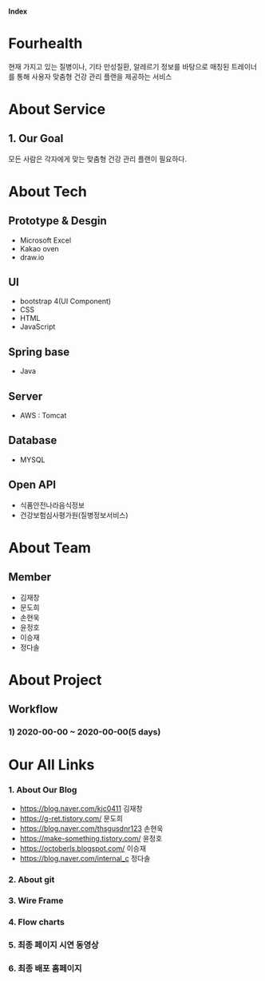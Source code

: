 #### Index

# Fourhealth

현재 가지고 있는 질병이나, 기타 만성질환, 알레르기 정보를 바탕으로 매칭된 트레이너를 통해 사용자 맞춤형 건강 관리 플랜을 제공하는 서비스

# About Service

## 1. Our Goal

모든 사람은 각자에게 맞는 맞춤형 건강 관리 플랜이 필요하다.

# About Tech

## Prototype & Desgin

- Microsoft Excel
- Kakao oven
- draw.io

## UI

- bootstrap 4(UI Component)
- CSS
- HTML
- JavaScript

## Spring base

- Java

## Server

- AWS : Tomcat

## Database

- MYSQL

## Open API

- 식품안전나라음식정보
- 건강보험심사평가원(질병정보서비스)

# About Team

## Member

- 김재창
- 문도희
- 손현욱
- 윤정호
- 이승재
- 정다솔

# About Project

## Workflow

### 1) 2020-00-00 ~ 2020-00-00(5 days)

# Our All Links

### 1. About Our Blog

- https://blog.naver.com/kjc0411 김재창
- https://g-ret.tistory.com/ 문도희
- https://blog.naver.com/thsgusdnr123 손현욱
- https://make-something.tistory.com/ 윤정호
- https://octoberls.blogspot.com/ 이승재
- https://blog.naver.com/internal_c 정다솔

### 2. About git

### 3. Wire Frame

### 4. Flow charts

### 5. 최종 페이지 시연 동영상

### 6. 최종 배포 홈페이지
